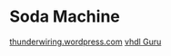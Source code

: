 # Soda Machine

[thunderwiring.wordpress.com](https://thunderwiring.wordpress.com/fsm-vending-machine-in-vhdl/)
[vhdl Guru](https://vhdlguru.blogspot.com/2011/07/simple-vending-machine-using-state.html)
